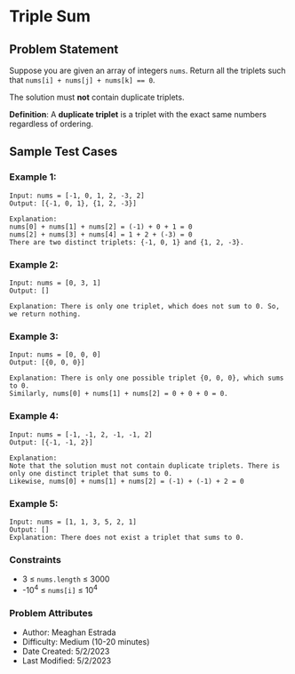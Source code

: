 # Triple Sum

## Problem Statement

Suppose you are given an array of integers `nums`.
Return all the triplets such that `nums[i] + nums[j] + nums[k] == 0`.

The solution must **not** contain duplicate triplets.

**Definition**: A **duplicate triplet** is a triplet with the exact same numbers regardless of ordering.


## Sample Test Cases

### Example 1:

```text
Input: nums = [-1, 0, 1, 2, -3, 2]
Output: [{-1, 0, 1}, {1, 2, -3}]

Explanation: 
nums[0] + nums[1] + nums[2] = (-1) + 0 + 1 = 0
nums[2] + nums[3] + nums[4] = 1 + 2 + (-3) = 0
There are two distinct triplets: {-1, 0, 1} and {1, 2, -3}.
```

### Example 2:

```text
Input: nums = [0, 3, 1]
Output: [] 

Explanation: There is only one triplet, which does not sum to 0. So, we return nothing.
```

### Example 3:

```text
Input: nums = [0, 0, 0]
Output: [{0, 0, 0}]

Explanation: There is only one possible triplet {0, 0, 0}, which sums to 0. 
Similarly, nums[0] + nums[1] + nums[2] = 0 + 0 + 0 = 0.
```

### Example 4:

```text
Input: nums = [-1, -1, 2, -1, -1, 2]
Output: [{-1, -1, 2}]

Explanation: 
Note that the solution must not contain duplicate triplets. There is only one distinct triplet that sums to 0. 
Likewise, nums[0] + nums[1] + nums[2] = (-1) + (-1) + 2 = 0
```

### Example 5:

```text
Input: nums = [1, 1, 3, 5, 2, 1]
Output: []
Explanation: There does not exist a triplet that sums to 0.
```

### Constraints

- 3 ≤ `nums.length` ≤ 3000
- -10<sup>4</sup> ≤ `nums[i]` ≤ 10<sup>4</sup>

### Problem Attributes

- Author: Meaghan Estrada
- Difficulty: Medium (10-20 minutes)
- Date Created: 5/2/2023
- Last Modified: 5/2/2023